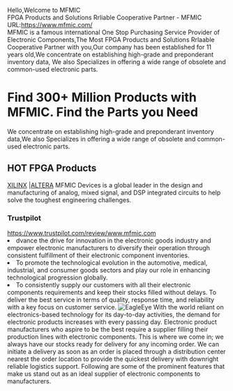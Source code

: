 Hello,Welcome to MFMIC
<BR/>
FPGA Products and Solutions Rrliable Cooperative Partner - MFMIC
<BR/>
URL:<a href="https://www.mfmic.com/" title="FPGA Solutions,FPGA Cooperative Partner">https://www.mfmic.com/</a>
<BR/>
MFMIC is a famous international One Stop Purchasing Service Provider of Electronic Components,The Most FPGA Products and Solutions  Rrlaable Cooperative Partner with you,Our company has been established for 11 years old,We concentrate on establishing high-grade and preponderant inventory data,
We also Specializes in offering a wide range of obsolete and common-used electronic parts.
<a href="https://www.mfmic.com/" class="home-link" data-qa-element="link_return_home"><img src="https://www.mfmic.com/userfiles/20220305/20220305072905932.png" alt=""></a>
</P>
<h1>Find 300+ Million Products with MFMIC. Find the Parts you Need</h1>
We concentrate on establishing high-grade and preponderant inventory data,We also Specializes in offering a wide range of obsolete and common-used electronic  parts.
<h2>HOT FPGA Products</h2> 
<a href="https://www.mfmic.com/XILINX/" title="XILINX,xilinx fpga">XILINX</a> |<a href="https://www.mfmic.com/ALTERA/" title="altera,altera fpga">ALTERA</a>
MFMIC Devices is a global leader in the design and manufacturing of analog, mixed signal, and DSP integrated circuits to help solve the toughest engineering challenges.
<h3>Trustpilot</h3>
<a href="https://www.trustpilot.com/review/www.mfmic.com">https://www.trustpilot.com/review/www.mfmic.com</a>
<li>dvance the drive for innovation in the electronic goods industry and empower electronic manufacturers to diversify their operation through consistent fulfillment of their electronic component inventories. 
<li>To promote the technological evolution in the automotive, medical, industrial, and consumer goods sectors and play our role in enhancing technological progression globally.
<li>To consistently supply our customers with all their electronic components requirements and keep their stocks filled without delays. To deliver the best service in terms of quality, response time, and reliability with a key focus on customer service.
<img alt="EagleEye" src="https://www.mfmic.com/theme/images/11-15-2021-eagle-hero-float.png" loading="lazy">
  With the world reliant on electronics-based technology for its day-to-day activities, the demand for electronic products increases with every passing day. Electronic product manufacturers who aspire to be the best require a supplier filling their production lines with electronic components. This is where we come in; we always have our stocks ready for delivery for any incoming order. We can initiate a delivery as soon as an order is placed through a distribution center nearest the order location to provide the quickest delivery with downright reliable logistics support.
 Following are some of the prominent features that make us stand out as an ideal supplier of electronic components to manufacturers.
  
